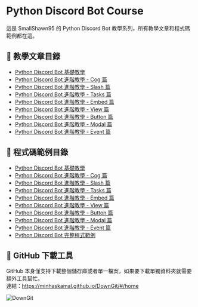 # Python Discord Bot Course
這是 SmallShawn95 的 Python Discord Bot 教學系列，所有教學文章和程式碼範例都在這。

## 📖 教學文章目錄
* [Python Discord Bot 基礎教學](https://hackmd.io/@smallshawn95/python_discord_bot_base)
* [Python Discord Bot 進階教學 - Cog 篇](https://hackmd.io/@smallshawn95/python_discord_bot_cog)
* [Python Discord Bot 進階教學 - Slash 篇](https://hackmd.io/@smallshawn95/python_discord_bot_slash)
* [Python Discord Bot 進階教學 - Tasks 篇](https://hackmd.io/@smallshawn95/python_discord_bot_tasks)
* [Python Discord Bot 進階教學 - Embed 篇](https://hackmd.io/@smallshawn95/python_discord_bot_embed)
* [Python Discord Bot 進階教學 - View 篇](https://hackmd.io/@smallshawn95/python_discord_bot_view)
* [Python Discord Bot 進階教學 - Button 篇](https://hackmd.io/@smallshawn95/python_discord_bot_button)
* [Python Discord Bot 進階教學 - Modal 篇](https://hackmd.io/@smallshawn95/python_discord_bot_modal)
* [Python Discord Bot 進階教學 - Event 篇](https://hackmd.io/@smallshawn95/python_discord_bot_event)

## 📁 程式碼範例目錄
* [Python Discord Bot 基礎教學](Base%20%E7%AF%87)
* [Python Discord Bot 進階教學 - Cog 篇](Cog%20%E7%AF%87)
* [Python Discord Bot 進階教學 - Slash 篇](Slash%20%E7%AF%87)
* [Python Discord Bot 進階教學 - Tasks 篇](Tasks%20%E7%AF%87)
* [Python Discord Bot 進階教學 - Embed 篇](Embed%20%E7%AF%87)
* [Python Discord Bot 進階教學 - View 篇](View%20%E7%AF%87)
* [Python Discord Bot 進階教學 - Button 篇](Button%20%E7%AF%87)
* [Python Discord Bot 進階教學 - Modal 篇](Modal%20%E7%AF%87)
* [Python Discord Bot 進階教學 - Event 篇](Event%20%E7%AF%87)
* [Python Discord Bot 完整程式範例](%E5%AE%8C%E6%95%B4%E7%A8%8B%E5%BC%8F%E7%AF%84%E4%BE%8B)

## 🔧 GitHub 下載工具
GitHub 本身僅支持下載整個儲存庫或者單一檔案，如果要下載單獨資料夾就需要額外工具幫忙。<br>
連結：https://minhaskamal.github.io/DownGit/#/home

![DownGit](https://github.com/smallshawn95/Python-Discord-Bot-Teach/assets/120244412/5229fb70-8990-4114-bed3-f71e9e7fdb33)
